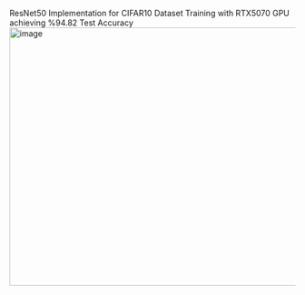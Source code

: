 ResNet50 Implementation for CIFAR10 Dataset Training with RTX5070 GPU achieving %94.82 Test Accuracy
<img width="567" height="455" alt="image" src="https://github.com/user-attachments/assets/1cca5989-3f62-434b-9885-771ae2753774" />
